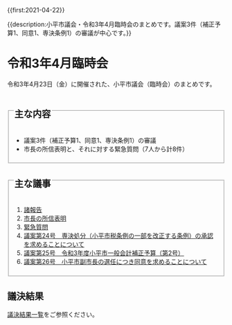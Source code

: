 {{first:2021-04-22}}

{{description:小平市議会・令和3年4月臨時会のまとめです。議案3件（補正予算1、同意1、専決条例1）の審議が中心です。}}

# 令和3年4月臨時会

令和3年4月23日（金）に開催された、小平市議会（臨時会）のまとめです。

<fieldset class="summary">
  <legend><h2>主な内容</h2></legend>

- 議案3件（補正予算1、同意1、専決条例1）の審議
- 市長の所信表明と、それに対する緊急質問（7人から計8件）

</fieldset>

<fieldset class="nittei">
  <legend><h2>主な議事</h2></legend>

1. [諸報告](./syohokoku.md)
1. [市長の所信表明](./syosin-hoymei.md)
1. [緊急質問](./kinkyu-situmon.md)
1. [議案第24号　専決処分（小平市税条例の一部を改正する条例）の承認を求めることについて](./gian-24.md)
1. [議案第25号　令和3年度小平市一般会計補正予算（第2号）](./gian-25.md)
1. [議案第26号　小平市副市長の選任につき同意を求めることについて](./gian-26.md)

</fieldset>

## 議決結果

[議決結果一覧](../kekka-ichiran.md)をご参照ください。